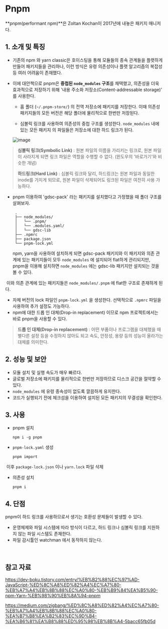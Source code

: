 # Pnpm

**pnpm(performant npm)**은 Zoltan Kochan이 2017년에 내놓은 패키지 매니저다.

## 1. 소개 및 특징

- 기존의 npm 와 yarn classic은 호이스팅을 통해 모듈들의 종속 관계들을 플랫하게 만들어 패키지들을 관리하나, 이런 방식은 유령 의존성이나 플랫 알고리즘의 복잡성 등 여러 어려움이 존재했다.

- 이에 대안책으로 pnpm은 **중첩된 `node_modules` 구조**를 채택했고, 의존성을 더욱 효과적으로 저장하기 위해 '내용 주소화 저장소(Content-addressable storage)' 를 사용한다.

  - 홈 폴더 (`~/.pnpm-store/`) 의 전역 저장소에 패키지를 저장한다. 이때 의존성 패키지들의 모든 버전은 해당 폴더에 물리적으로 한번만 저장된다.

  - 심볼릭 링크를 사용하여 의존성의 중첩 구조를 생성한다. `node_modules` 내에 있는 모든 패키지 의 파일들은 저장소에 대한 하드 링크가 된다.

  ![image](https://user-images.githubusercontent.com/67703882/218006980-0d3f16a2-f6c7-4680-a140-7668e7890f15.png)

> **심볼릭 링크(Symbolic Link)** : 원본 파일의 이름을 가리키는 링크로, 원본 파일이 사라지게 되면 링크 파일은 역할을 수행할 수 없다. (윈도우의 '바로가기'와 비슷한 개념)
>
> **하드링크(Hard Link)** : 심볼릭 링크와 달리, 하드링크는 원본 파일과 동일한 inode를 가지게 되므로, 원본 파일이 삭제되어도 링크된 파일은 여전히 사용 가능하다.

- pnpm 이용하여 'gdsc-pack' 라는 패키지를 설치했다고 가정했을 때 폴더 구조를 살펴보자.

  ```
   .
   ├── node_modules/
   │   └── .pnpm/
   │   └── .modules.yaml/
   │   └── gdsc-lib
   ├── .npmrc
   ├── package.json
   └── pnpm-lock.yml
  ```

  npm, yarn을 사용하여 설치하게 되면 gdsc-pack 패키지와 이 패키지와 의존 관계에 있는 패키지들이 모두 `node_modules` 에 설치되어 flat하게 관리되지만, pnpm을 이용해 설치하면 `node_modules` 에는 gdsc-lib 패키지만 설치되는 것을 볼 수 있다.

​ 이와 의존 관계에 있는 패키지들은 `node_modules/.pnpm` 에 flat한 구조로 존재하게 된다.

- 자체 버전의 lock 파일인 `pnpm-lock.yml` 을 생성한다. 선택적으로 `.npmrc` 파일을 사용하여 추가 설정도 가능하다.
- npm에 대한 드롭 인 대체(Drop-in replacement) 이므로 npm 프로젝트에서는 바로 pnpm을 사용할 수 있다.

> **드롭 인 대체(Drop-in replacement)** : 어떤 부품이나 프로그램을 대체했을 때 별다른 설정 등을 수정하지 않아도 되고 속도, 안정성, 용량 등의 성능이 올라가는 대체를 의미한다.

## 2. 성능 및 보안

- 모듈 설치 및 실행 속도가 매우 빠르다.
- 글로벌 저장소에 패키지를 물리적으로 한번만 저장하므로 디스크 공간을 절약할 수 있다.
- `node_modules` 에 유령 종속성이 없도록 깔끔하게 유지한다.
- 코드가 실행되기 전에 체크섬을 이용하여 설치된 모든 패키지의 무결성을 확인한다.

## 3. 사용

- pnpm 설치

  ```
  npm i -g pnpm
  ```

- `pnpm-lock.yaml` 생성

  ```
  pnpm import
  ```

​ 이후 `package-lock.json` 이나 `yarn.lock` 파일 삭제

- 의존성 설치

  ```
  pnpm i
  ```

## 4. 단점

pnpm이 하드 링크를 사용하므로서 생기는 호환성 문제들이 발생할 수 있다.

- 운영체제와 파일 시스템에 따라 방식이 다르고, 하드 링크나 심볼릭 링크를 지원하지 않는 파일 시스템도 존재한다.
- 파일 감시툴인 watchman 에서 동작하지 않는다.

<br />

## 참고 자료

https://dev-boku.tistory.com/entry/%EB%B2%88%EC%97%AD-JavaScript-%ED%8C%A8%ED%82%A4%EC%A7%80-%EB%A7%A4%EB%8B%88%EC%A0%80-%EB%B9%84%EA%B5%90-npm-Yarn-%EB%98%90%EB%8A%94-pnpm

https://medium.com/zigbang/%ED%8C%A8%ED%82%A4%EC%A7%80-%EB%A7%A4%EB%8B%88%EC%A0%80-%EA%B7%B8%EA%B2%83%EC%9D%B4-%EA%B6%81%EA%B8%88%ED%95%98%EB%8B%A4-5bacc65fb05d
